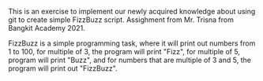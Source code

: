 This is an exercise to implement our newly acquired knowledge about using git to create simple FizzBuzz script. Assighment from Mr. Trisna from Bangkit Academy 2021.

FizzBuzz is a simple programming task, where it will print out numbers from 1 to 100, for multiple of 3, the program will print "Fizz", for multiple of 5, program will print "Buzz", and for numbers that are multiple of 3 and 5, the program will print out "FizzBuzz".
